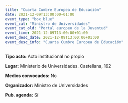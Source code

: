 ---
title: "Cuarta Cumbre Europea de Educación"
date: 2021-12-09T13:00:00+01:00
event_type: "box_blue" 
event_cat: "Ministro de Universidades"
event_cat_old: "Portal europeo de la Juventud"
event_time: 2021-12-09T13:00:00+01:00
event_desc_date: 2021-12-09T13:00:00+01:00
event_desc_info: "Cuarta Cumbre Europea de Educación"
---<p class="card-light list_schedule_description"><b>Tipo acto:</b> Acto institucional no propio
</p><p class="card-light list_schedule_description"><b>Lugar:</b> Ministerio de Universidades. Castellana, 162
</p><p class="card-light list_schedule_description"><b>Medios convocados:</b> No
</p><p class="card-light list_schedule_description"><b>Organizador:</b> Ministro de Universidades </p><p class="card-light list_schedule_description"><b>Pub. agenda:</b> Sí
</p>